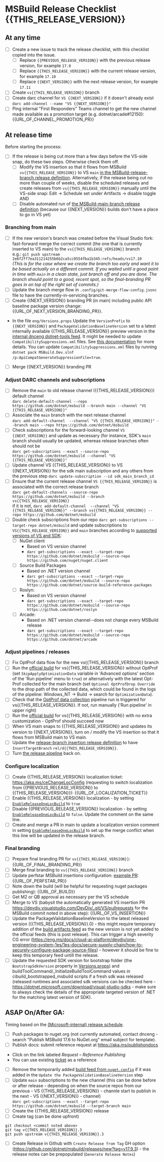 # MSBuild Release Checklist {{THIS_RELEASE_VERSION}}

## At any time

- [ ] Create a new issue to track the release checklist, with this checklist copied into the issue.
  - [ ] Replace `{{PREVIOUS_RELEASE_VERSION}}` with the previous release version, for example `17.9`
  - [ ] Replace `{{THIS_RELEASE_VERSION}}` with the current release version, for example `17.10`
  - [ ] Replace `{{NEXT_VERSION}}` with the next release version, for example `17.11`
- [ ]  Create `vs{{THIS_RELEASE_VERSION}}` branch
- [ ]  Create darc channel for `VS {{NEXT_VERSION}}` if it doesn't already exist \
`darc add-channel --name "VS {{NEXT_VERSION}}"`
- [ ]  Ping internal "First Responders" Teams channel to get the new channel made available as a promotion target (e.g. dotnet/arcade#12150): {{URL_OF_CHANNEL_PROMOTION_PR}}

## At release time
Before starting the process:
- [ ] If the release is being cut more than a few days before the VS-side snap, do these two steps. Otherwise check them off.
  - [ ]  Modify the VS insertion so that it flows from MSBuild `vs{{THIS_RELEASE_VERSION}}` to VS `main` [in the MSBuild-release-branch release definition](https://dev.azure.com/devdiv/DevDiv/_release?definitionId=1319&view=mine&_a=releases). Alternatively, if the release being cut no more than couple of weeks, disable the scheduled releases and create releases from `vs{{THIS_RELEASE_VERSION}}` manually until the VS-side snap: Edit -> Schedule set under Artifacts -> disable toggle
AND
  - [ ]  Disable automated run of [the MSBuild-main-branch release definition](https://dev.azure.com/devdiv/DevDiv/_release?definitionId=2153&view=mine&_a=releases) (because our {{NEXT_VERSION}} builds don't have a place to go in VS yet)

### Branching from main
- [ ]  If the new version's branch was created before the Visual Studio fork: fast-forward merge the correct commit (the one that is currently inserted to VS main) to the `vs{{THIS_RELEASE_VERSION}}` branch \
e.g.: `git push upstream 2e6f2ff7ea311214255b6b2ca5cc0554fba1b345:refs/heads/vs17.10` \
_(This is for the case where we create the branch too early and want it to be based actually on a different commit. If you waited until a good point in time with `main` in a clean state, just branch off and you are done. The branch should point to a good, recent spot, so the final-branding PR goes in on top of the right set of commits.)_
- [ ]  Update the branch merge flow in `.config/git-merge-flow-config.jsonc` file to have the currently-in-servicing branches.
- [ ]  Create {{NEXT_VERSION}} branding PR (in main) including public API baseline package version change: {{URL_OF_NEXT_VERSION_BRANDING_PR}}. 
  - In the file `eng/Versions.props` Update the `VersionPrefix` to `{{NEXT_VERSION}}` and `PackageValidationBaselineVersion` set to a latest internally available {{THIS_RELEASE_VERSION}} preview version in the [internal dnceng dotnet-tools feed](https://dev.azure.com/dnceng/internal/_artifacts/feed/dotnet-tools-internal). It might be needed to update `CompatibilitySuppressions.xml` files. See [this documentation](https://learn.microsoft.com/en-us/dotnet/fundamentals/apicompat/overview) for more details. You can update `CompatibilitySuppressions.xml` files by running
`dotnet pack MSBuild.Dev.slnf /p:ApiCompatGenerateSuppressionFile=true`. 
- [ ]  Merge {{NEXT_VERSION}} branding PR

### Adjust DARC channels and subscriptions
- [ ]  Remove the `main` to old release channel ({{THIS_RELEASE_VERSION}}) default channel \
`darc delete-default-channel --repo https://github.com/dotnet/msbuild --branch main --channel "VS {{THIS_RELEASE_VERSION}}"`
- [ ]  Associate the `main` branch with the next release channel \
`darc add-default-channel  --channel "VS {{THIS_RELEASE_VERSION}}" --branch main --repo https://github.com/dotnet/msbuild`
- [ ]  Check subscriptions for the forward-looking channel `VS {{NEXT_VERSION}}` and update as necessary (for instance, SDK's `main` branch should usually be updated, whereas release branches often should not be \
`darc get-subscriptions --exact --source-repo https://github.com/dotnet/msbuild --channel "VS {{THIS_RELEASE_VERSION}}"`
- [ ]  Update channel VS {{THIS_RELEASE_VERSION}} to VS {{NEXT_VERSION}} for the sdk main subscription and any others from the previous step
`darc update-subscription --id sdk_main_branch_id`
- [ ]  Ensure that the current release channel `VS {{THIS_RELEASE_VERSION}}` is associated with the correct release branch\
`darc get-default-channels --source-repo https://github.com/dotnet/msbuild --branch vs{{THIS_RELEASE_VERSION}}` \
if it is not, `darc add-default-channel  --channel "VS {{THIS_RELEASE_VERSION}}" --branch vs{{THIS_RELEASE_VERSION}} --repo https://github.com/dotnet/msbuild`
- [ ] Double check subscriptions from our repo `darc get-subscriptions --target-repo dotnet/msbuild` and update subscriptions to `VS{{THIS_RELEASE_VERSION}}` and `main` branches according to [supported versions of VS and SDK](https://learn.microsoft.com/en-us/dotnet/core/porting/versioning-sdk-msbuild-vs#supported-net-versions):
  - [ ] NuGet client
    - Based on VS version channel
    - `darc get-subscriptions --exact --target-repo https://github.com/dotnet/msbuild --source-repo https://github.com/nuget/nuget.client`
  - [ ] Source Build Packages
    - Based on .NET version channel
    - `darc get-subscriptions --exact --target-repo https://github.com/dotnet/msbuild --source-repo https://github.com/dotnet/source-build-reference-packages`
  - [ ] Roslyn:
    - Based on VS version channel
    - `darc get-subscriptions --exact --target-repo https://github.com/dotnet/msbuild --source-repo https://github.com/dotnet/roslyn`
  - [ ] Arcade:
    - Based on .NET version channel--does not change every MSBuild release
    - `darc get-subscriptions --exact --target-repo https://github.com/dotnet/msbuild --source-repo https://github.com/dotnet/arcade`

### Adjust pipelines / releases
- [ ]  Fix OptProf data flow for the new vs{{THIS_RELEASE_VERSION}} branch
  - [ ] Run the [official build](https://devdiv.visualstudio.com/DevDiv/_build?definitionId=9434) for vs{{THIS_RELEASE_VERSION}} without OptProf (set `SkipApplyOptimizationData` variable in 'Advanced options' section of the 'Run pipeline' menu to `true`) or alternatively with the latest Opt-Prof collected for the main branch (set `Optional OptProfDrop Override` to the drop path of the collected data, which could be found in the logs of the pipeline: Windows_NT -> Build -> search for `OptimizationData`). 
  - [ ] Check that the [OptProf data collection](https://devdiv.visualstudio.com/DevDiv/_build?definitionId=17389) pipeline run is triggered for vs{{THIS_RELEASE_VERSION}}. If not, run manually ('Run pipeline' in upper right)
  - [ ] Run the [official build](https://devdiv.visualstudio.com/DevDiv/_build?definitionId=9434) for vs{{THIS_RELEASE_VERSION}} with no extra customization - OptProf should succeed now
- [ ]  When VS main snaps to {{THIS_RELEASE_VERSION}} and updates its version to {{NEXT_VERSION}}, turn on / modify the VS insertion so that it flows from MSBuild main to VS main.
  - [ ]  Update the [release-branch insertion release definition](https://dev.azure.com/devdiv/DevDiv/_releaseDefinition?definitionId=2153&_a=definition-variables) to have `InsertTargetBranch` `rel/d{{THIS_RELEASE_VERSION}}`.
- [ ]  Turn [the release pipeline](https://dev.azure.com/devdiv/DevDiv/_release?definitionId=2153&view=mine&_a=releases) back on.

### Configure localization
- [ ]  Create {{THIS_RELEASE_VERSION}} localization ticket: https://aka.ms/ceChangeLocConfig (requesting to switch localization from {{PREVIOUS_RELEASE_VERSION}} to {{THIS_RELEASE_VERSION}}): {{URL_OF_LOCALIZATION_TICKET}}
- [ ]  Enable {{THIS_RELEASE_VERSION}} localization - by setting [`EnableReleaseOneLocBuild`](https://github.com/dotnet/msbuild/blob/vs{{THIS_RELEASE_VERSION}}/.vsts-dotnet.yml) to `true`
- [ ]  Disable {{PREVIOUS_RELEASE_VERSION}} localization -  by setting [`EnableReleaseOneLocBuild`](https://github.com/dotnet/msbuild/blob/vs{{PREVIOUS_RELEASE_VERSION}}/.vsts-dotnet.yml) to `false`. Update the comment on the same line.
- [ ]  Create and merge a PR in main to update a localization version comment in setting [`EnableReleaseOneLocBuild`](https://github.com/dotnet/msbuild/blob/main/.vsts-dotnet.yml) to set up the merge conflict when this line will be updated in the release branch.

### Final branding
- [ ]  Prepare final branding PR for `vs{{THIS_RELEASE_VERSION}}`: {{URL_OF_FINAL_BRANDING_PR}}
- [ ]  Merge final branding to `vs{{THIS_RELEASE_VERSION}}` branch
- [ ]  Update perfstar MSBuild insertions configuration: [example PR](https://dev.azure.com/devdiv/DevDiv/_git/dotnet-perfstar/pullrequest/522843): {{URL_OF_PERFSTAR_PR}}
- [ ] Note down the build (will be helpful for requesting nuget packages publishing): {{URL_OF_BUILD}}
- [ ] Get M2 or QB approval as necessary per the VS schedule
- [ ]  Merge to VS (babysit the automatically generated VS insertion PR https://devdiv.visualstudio.com/DevDiv/_git/VS/pullrequests for the MSBuild commit noted in above step): {{URL_OF_VS_INSERTION}}
- [ ] Update the PackageValidationBaselineVersion to the latest released version ({{THIS_RELEASE_VERSION}}.0) - this might require temporary addition of the [build artifacts feed](https://github.com/dotnet/msbuild/blob/29397b577e3ec0fe0c7650c3ab0400909655dc88/NuGet.config#L9) as the new version is not yet added to the official feeds (this is post release). This can trigger a high severity CG error (https://eng.ms/docs/cloud-ai-platform/devdiv/one-engineering-system-1es/1es-docs/secure-supply-chain/how-to-securely-configure-package-source-files) - however it should be fine to keep this temporary feed untill the release.
- [ ] Update the requested SDK version for bootstrap folder (the `BootstrapSdkVersion` property in [Versions.props](https://github.com/dotnet/msbuild/blob/main/eng/Versions.props)) and buildToolCommand/_InitializeBuildToolCommand values in cibuild_bootstrapped_msbuild scripts if a fresh sdk was released (released runtimes and associated sdk versions can be checked here - https://dotnet.microsoft.com/download/visual-studio-sdks - make sure to always check the details of the appropriate targeted version of .NET for the matching latest version of SDK).

## ASAP On/After GA:

Timing based on the [(Microsoft-internal) release schedule](https://dev.azure.com/devdiv/DevDiv/_wiki/wikis/DevDiv.wiki/10097/Dev17-Release).

- [ ]  Push packages to nuget.org (not currently automated, contact dnceng - search "Publish MSBuild 17.6 to NuGet.org" email subject for template).
- [ ]  Publish docs: submit reference request at https://aka.ms/publishondocs
  - Click on the link labeled *Request – Reference Publishing*
  - You can use existing [ticket](https://dev.azure.com/msft-skilling/Content/_workitems/edit/183613) as a reference
- [ ] Remove the temporarily added [build feed from `nuget.config`](https://github.com/dotnet/msbuild/blob/29397b577e3ec0fe0c7650c3ab0400909655dc88/NuGet.config#L9) if it was added in the `Update the PackageValidationBaselineVersion` step
- [ ]  Update `main` subscriptions to the new channel (this can be done before or after release - depending on when the source repos from our previous - VS {{THIS_RELEASE_VERSION}} - channle start to publish in the next - VS {{NEXT_VERSION}} - channel) \
`darc get-subscriptions --exact --target-repo https://github.com/dotnet/msbuild --target-branch main`
- [ ]  Create the {{THIS_RELEASE_VERSION}} release
  - [ ]  Create tag (can be done upfront)
  ```
  git checkout <commit noted above>
  git tag v{{THIS_RELEASE_VERSION}}.3
  git push upstream v{{THIS_RELEASE_VERSION}}.3
  ```
  - [ ]  Create Release in Github with `Create Release from Tag` GH option (https://github.com/dotnet/msbuild/releases/new?tag=v17.9.3) - the release notes can be prepopulated (`Generate Release Notes`)
